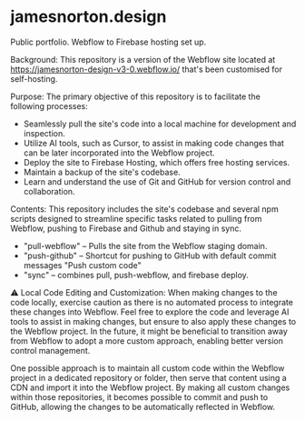 # jamesnorton.design
Public portfolio. Webflow to Firebase hosting set up. 

Background: This repository is a version of the Webflow site located at https://jamesnorton-design-v3-0.webflow.io/ that's been customised for self-hosting. 

Purpose: The primary objective of this repository is to facilitate the following processes:
* Seamlessly pull the site's code into a local machine for development and inspection.
* Utilize AI tools, such as Cursor, to assist in making code changes that can be later incorporated into the Webflow project.
* Deploy the site to Firebase Hosting, which offers free hosting services.
* Maintain a backup of the site's codebase.
* Learn and understand the use of Git and GitHub for version control and collaboration.

Contents: This repository includes the site's codebase and several npm scripts designed to streamline specific tasks related to pulling from Webflow, pushing to Firebase and Github and staying in sync.
* "pull-webflow" – Pulls the site from the Webflow staging domain.
* "push-github" – Shortcut for pushing to GitHub with default commit messages "Push custom code"
* "sync" – combines pull, push-webflow, and firebase deploy.

⚠️ Local Code Editing and Customization: When making changes to the code locally, exercise caution as there is no automated process to integrate these changes into Webflow. Feel free to explore the code and leverage AI tools to assist in making changes, but ensure to also apply these changes to the Webflow project. In the future, it might be beneficial to transition away from Webflow to adopt a more custom approach, enabling better version control management. 

One possible approach is to maintain all custom code within the Webflow project in a dedicated repository or folder, then serve that content using a CDN and import it into the Webflow project. By making all custom changes within those repositories, it becomes possible to commit and push to GitHub, allowing the changes to be automatically reflected in Webflow.
